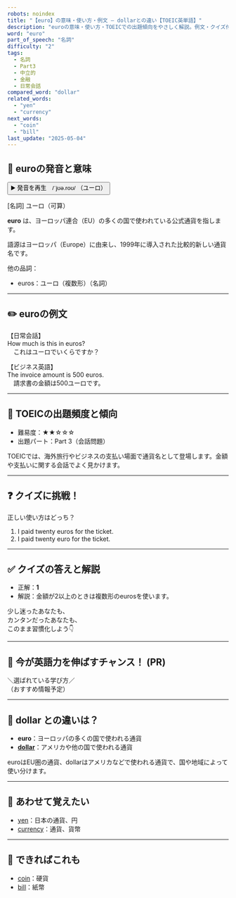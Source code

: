 ```yaml
---
robots: noindex
title: "【euro】の意味・使い方・例文 ― dollarとの違い【TOEIC英単語】"
description: "euroの意味・使い方・TOEICでの出題傾向をやさしく解説。例文・クイズ付きでdollarとの違いもわかりやすく学べます。"
word: "euro"
part_of_speech: "名詞"
difficulty: "2"
tags:
  - 名詞
  - Part3
  - 中立的
  - 金融
  - 日常会話
compared_word: "dollar"
related_words:
  - "yen"
  - "currency"
next_words:
  - "coin"
  - "bill"
last_update: "2025-05-04"
---
```


## 🔰 euroの発音と意味

<button class="play-audio" onclick="playTTS('euro')">
  <span class="play-audio-main">
    ▶️ 発音を再生　/ˈjʊə.roʊ/
  </span>
  <span class="play-audio-sub">
    （ユーロ）
  </span>
</button>

[名詞] ユーロ（可算）

**euro** は、ヨーロッパ連合（EU）の多くの国で使われている公式通貨を指します。

語源はヨーロッパ（Europe）に由来し、1999年に導入された比較的新しい通貨名です。

他の品詞：  
- euros：ユーロ（複数形）（名詞）

---

## ✏️ euroの例文

【日常会話】  
How much is this in euros?  
　これはユーロでいくらですか？

【ビジネス英語】  
The invoice amount is 500 euros.  
　請求書の金額は500ユーロです。

---

## 🎯 TOEICの出題頻度と傾向

- 難易度：★★☆☆☆
- 出題パート：Part 3（会話問題）

TOEICでは、海外旅行やビジネスの支払い場面で通貨名として登場します。金額や支払いに関する会話でよく見かけます。

---

## ❓ クイズに挑戦！

正しい使い方はどっち？

1. I paid twenty euros for the ticket.  
2. I paid twenty euro for the ticket.

---

## ✅ クイズの答えと解説

- 正解：**1**
- 解説：金額が2以上のときは複数形のeurosを使います。

少し迷ったあなたも、  
カンタンだったあなたも、  
このまま習慣化しよう👇️

---

## 🚀 今が英語力を伸ばすチャンス！ (PR)

<div class="info-center">
＼選ばれている学び方／<br>  
（おすすめ情報予定）
</div>

---

## 🤔  dollar との違いは？

- **euro**：ヨーロッパの多くの国で使われる通貨
- **[dollar](/word/dollar)**：アメリカや他の国で使われる通貨

euroはEU圏の通貨、dollarはアメリカなどで使われる通貨で、国や地域によって使い分けます。

---

## 🧩 あわせて覚えたい

- [yen](/word/yen)：日本の通貨、円
- [currency](/word/currency)：通貨、貨幣

---

## 📖 できればこれも

- [coin](/word/coin)：硬貨
- [bill](/word/bill)：紙幣

<!-- cvid: aid29_bid31 -->
